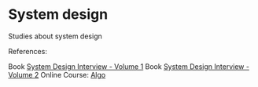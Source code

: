 # System design

Studies about system design

References:

Book [System Design Interview - Volume 1](https://www.amazon.com/System-Design-Interview-insiders-Second/dp/B08CMF2CQF)
Book [System Design Interview - Volume 2](https://www.amazon.com/System-Design-Interview-Insiders-Guide/dp/1736049119/)
Online Course: [Algo]()